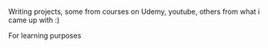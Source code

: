 Writing projects, some from courses on Udemy, youtube, others from what i came up with :)

For learning purposes
